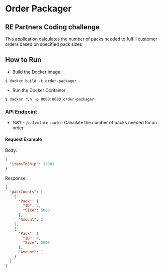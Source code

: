 # Order Packager
## RE Partners Coding challenge

This application calculates the number of packs needed to fulfill customer orders based on specified pack sizes


## How to Run
- Build the Docker image:
 ```
$ docker build -t order-packager .
```
- Run the Docker Container
```
$ docker run -p 8080:8080 order-packager
```

### API Endpoint

- `POST` - `/calculate-packs`: Calculate the number of packs needed for an order
#### Request Example
Body:
```json
{
  "itemsToShip": 12001
}
```
Response:
```json
{
  "packCounts": [
    {
      "Pack": {
        "ID": 5,
        "Size": 5000
      },
      "Amount": 2
    },
    {
      "Pack": {
        "ID": 4,
        "Size": 2000
      },
      "Amount": 1
    }
  ]
}
```